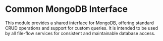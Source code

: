 # Common MongoDB Interface

This module provides a shared interface for MongoDB, offering standard CRUD operations and support for custom queries. It is intended to be used by all file-flow services for consistent and maintainable database access.